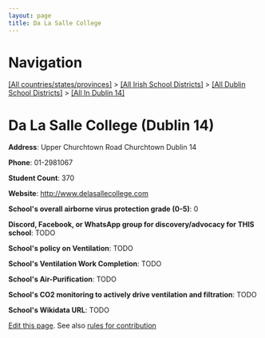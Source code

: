 ```yaml
---
layout: page
title: Da La Salle College
---
```

# Navigation

[[All countries/states/provinces]](../../../..) > [[All Irish School Districts]](../../..) > [[All Dublin School Districts]](../..) > [[All In Dublin 14]](..)

# Da La Salle College (Dublin 14)

**Address**: Upper Churchtown Road Churchtown Dublin 14

**Phone**: 01-2981067

**Student Count**: 370

**Website**: <http://www.delasallecollege.com>

**School's overall airborne virus protection grade (0-5)**: 0

**Discord, Facebook, or WhatsApp group for discovery/advocacy for THIS school**: TODO

**School's policy on Ventilation**: TODO

**School's Ventilation Work Completion**: TODO

**School's Air-Purification**: TODO

**School's CO2 monitoring to actively drive ventilation and filtration**: TODO

**School's Wikidata URL**: TODO


[Edit this page](https://github.com/ventilate-schools/Ireland/edit/main/./Dublin_14/Da_La_Salle_College.md). See also [rules for contribution](../../../contribution-rules/)
